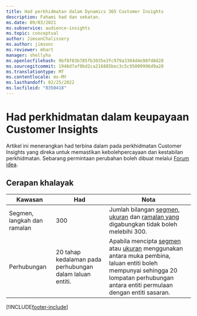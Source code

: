```yaml
---
title: Had perkhidmatan dalam Dynamics 365 Customer Insights
description: Fahami had dan sekatan.
ms.date: 09/03/2021
ms.subservice: audience-insights
ms.topic: conceptual
author: JimsonChalissery
ms.author: jimsonc
ms.reviewer: mhart
manager: shellyha
ms.openlocfilehash: 9bf8f03b785fb3035e3fc979a3304d4e98fd8d28
ms.sourcegitcommit: 1946d7af0bd2ca216885bec3c5c95009996d9a28
ms.translationtype: MT
ms.contentlocale: ms-MY
ms.lasthandoff: 02/25/2022
ms.locfileid: "8350418"
---
```

# <a name="service-limits-in-customer-insights-capabilities"></a>Had perkhidmatan dalam keupayaan Customer Insights

Artikel ini menerangkan had terbina dalam pada perkhidmatan Customer Insights yang direka untuk memastikan kebolehpercayaan dan kestabilan perkhidmatan. Sebarang permintaan perubahan boleh dibuat melalui [Forum idea](https://go.microsoft.com/fwlink/?linkid=2074172). 

## <a name="audience-insights"></a>Cerapan khalayak

| Kawasan  | Had  | Nota |
|-------------|---------------------------------------------------------------------|---------------------------------------------------------------------|
| Segmen, langkah dan ramalan | 300  | Jumlah bilangan [segmen](audience-insights/segments.md), [ukuran](audience-insights/measures.md) dan [ramalan yang](audience-insights/predictions.md) digabungkan tidak boleh melebihi 300.  |
| Perhubungan | 20 tahap kedalaman pada perhubungan dalam laluan entiti. | Apabila mencipta [segmen](audience-insights/segments.md) atau [ukuran](audience-insights/measures.md) menggunakan antara muka pembina, laluan entiti boleh mempunyai sehingga 20 lompatan perhubungan antara entiti permulaan dengan entiti sasaran.  |

<!--
## Engagement insights

### Workspace and event quotas

Engagement insights is a highly scalable application that can support millions of events per second. During public preview, events have a volume threshold. There's also a limit to the number of workspaces in an organization.

### Engagement insights limits

- Maximum event volume per workspace  = 100 events per second

- Maximum number of workspaces per organization = 100

When events exceed the threshold, it can lead to loss of data in reports based on those events. You can [contact support](https://go.microsoft.com/fwlink/?linkid=2145734) to request a volume increase before you exceed limits. We'll work with you to determine your need for a volume increase and support your request.
-->

[!INCLUDE[footer-include](includes/footer-banner.md)]
